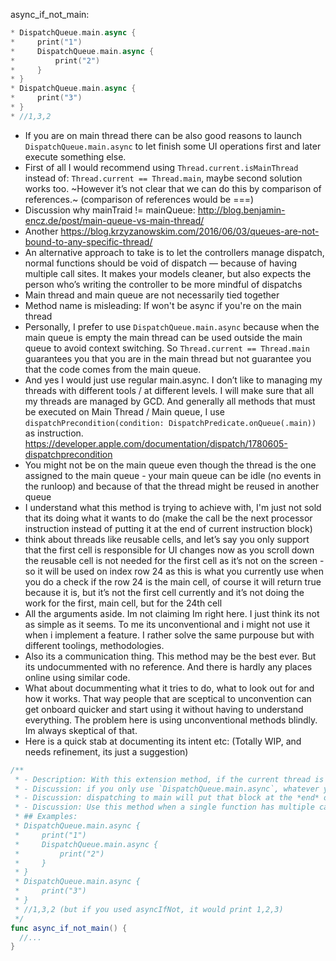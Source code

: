 


async_if_not_main:

```swift
* DispatchQueue.main.async {
*     print("1")
*     DispatchQueue.main.async {
*         print("2")
*     }
* }
* DispatchQueue.main.async {
*     print("3")
* }
* //1,3,2

```


- If you are on main thread there can be also good reasons to launch `DispatchQueue.main.async` to let finish some UI operations first and later execute something else.
- First of all I would recommend using `Thread.current.isMainThread` instead of: `Thread.current == Thread.main`, maybe second solution works too. ~However it’s not clear that we can do this by comparison of references.~ (comparison of references would be ===)
- Discussion why mainTraid != mainQueue: http://blog.benjamin-encz.de/post/main-queue-vs-main-thread/
- Another https://blog.krzyzanowskim.com/2016/06/03/queues-are-not-bound-to-any-specific-thread/
- An alternative approach to take is to let the controllers manage dispatch, normal functions should be void of dispatch — because of having multiple call sites. It makes your models cleaner, but also expects the person who’s writing the controller to be more mindful of dispatchs
- Main thread and main queue are not necessarily tied together
- Method name is misleading: If won't be async if you're on the main thread
- Personally, I prefer to use `DispatchQueue.main.async` because when the main queue is empty the main thread can be used outside the main queue to avoid context switching. So `Thread.current == Thread.main` guarantees you that you are in the main thread but not guarantee you that the code comes from the main queue.
- And yes I would just use regular main.async. I don’t like to managing my threads with different tools / at different levels. I will make sure that all my threads are managed by GCD. And generally all methods that must be executed on Main Thread / Main queue, I use `dispatchPrecondition(condition: DispatchPredicate.onQueue(.main))` as instruction. https://developer.apple.com/documentation/dispatch/1780605-dispatchprecondition
- You might not be on the main queue even though the thread is the one assigned to the main queue - your main queue can be idle (no events in the runloop) and because of that the thread might be reused in another queue
- I understand what this method is trying to achieve with, I'm just not sold that its doing what it wants to do (make the call be the next processor instruction instead of putting it at the end of current instruction block)
-  think about threads like reusable cells, and let’s say you only support that the first cell is responsible for UI changes now as you scroll down  the reusable cell is not needed for the first cell as it’s not on the screen - so it will be used on index row 24 as this is what you currently use when you do a check if the row 24 is the main cell, of course it will return true because it is, but it’s not the first cell currently and it’s not doing the work for the first, main cell, but for the 24th cell
- All the arguments aside. Im not claiming Im right here. I just think its not as simple as it seems. To me its unconventional and i might not use it when i implement a feature. I rather solve the same purpouse but with different toolings, methodologies.
- Also its a communication thing. This method may be the best ever. But its undocummented with no reference. And there is hardly any places online using similar code.
- What about docummenting what it tries to do, what to look out for and how it works. That way people that are sceptical to unconvention can get onboard quicker and start using it without having to understand everything.  The problem here is using unconventional methods blindly. Im always skeptical of that.
- Here is a quick stab at documenting its intent etc: (Totally WIP, and needs refinement, its just a suggestion)



```swift
/**
 * - Description: With this extension method, if the current thread is main `work()` will be executed immediately. Otherwise it will be added at the end of the main queue.
 * - Discussion: if you only use `DispatchQueue.main.async`, whatever you are on the main thread or not it will be added at the end of the main queue.
 * - Discussion: dispatching to main will put that block at the *end* of whatever other things the main queue has to get to...which is a generally a bad idea.
 * - Discussion: Use this method when a single function has multiple call sites. Some are from background and some where from main
 * ## Examples:
 * DispatchQueue.main.async {
 *     print("1")
 *     DispatchQueue.main.async {
 *         print("2")
 *     }
 * }
 * DispatchQueue.main.async {
 *     print("3")
 * }
 * //1,3,2 (but if you used asyncIfNot, it would print 1,2,3)
 */
func async_if_not_main() {
  //...
}
```
